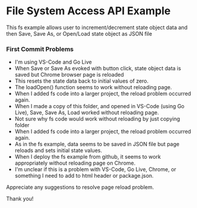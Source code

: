 # File System Access API Example
This fs example allows user to increment/decrement state object data and then Save, Save As, or Open/Load state object as JSON file

### First Commit Problems
- I'm using VS-Code and Go Live
- When Save or Save As evoked with button click, state object data is saved but Chrome browser page is reloaded
- This resets the state data back to initial values of zero.
- The loadOpen() function seems to work without reloading page.
- When I added fs code into a larger project, the reload problem occurred again.
- When I made a copy of this folder, and opened in VS-Code (using Go Live), Save, Save As, Load worked without reloading page.
- Not sure why fs code would work without reloading by just copying folder
- When I added fs code into a larger project, the reload problem occurred again.
- As in the fs example, data seems to be saved in JSON file but page reloads and sets initial state values.
- When I deploy the fs example from github, it seems to work appropriately without reloading page on Chrome.
- I'm unclear if this is a problem with VS-Code, Go Live, Chrome, or something I need to add to html header or package.json.


Appreciate any suggestions to resolve page reload problem.

Thank you!

